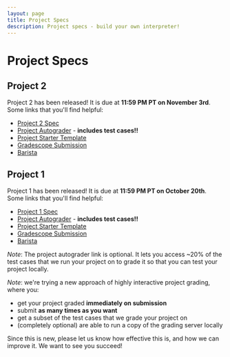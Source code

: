 ```yaml
---
layout: page
title: Project Specs
description: Project specs - build your own interpreter!
---
```


# Project Specs

## Project 2

Project 2 has been released! It is due at **11:59 PM PT on November 3rd**. Some links that you'll find helpful:

- [Project 2 Spec](https://docs.google.com/document/d/1M4e3mkNhUKC0d7dJZSetbR4M3ceq8y8BiGDJ4fMAK6I/edit?usp=sharing)
- [Project Autograder](https://github.com/UCLA-CS-131/fall-24-autograder) - **includes test cases!!**
- [Project Starter Template](https://github.com/UCLA-CS-131/fall-24-project-starter)
- [Gradescope Submission](https://www.gradescope.com/courses/869551/assignments/5088616/)
- [Barista](https://barista-f23.fly.dev/)

## Project 1

Project 1 has been released! It is due at **11:59 PM PT on October 20th**. Some links that you'll find helpful:

- [Project 1 Spec](https://docs.google.com/document/d/1npomXM55cXg9Af7BUXEj3_bFpj1sy2Jty2Nwi6Kp64E/edit?usp=sharing)
- [Project Autograder](https://github.com/UCLA-CS-131/fall-24-autograder) - **includes test cases!!**
- [Project Starter Template](https://github.com/UCLA-CS-131/fall-24-project-starter)
- [Gradescope Submission](https://www.gradescope.com/courses/869551/assignments/5088616/)
- [Barista](https://barista-f23.fly.dev/)

*Note*: The project autograder link is optional. It lets you access ~20% of the test cases
that we run your project on to grade it so that you can test your project locally.

*Note*: we're trying a new approach of highly interactive project grading, where you:

- get your project graded **immediately on submission**
- submit **as many times as you want**
- get a subset of the test cases that we grade your project on
- (completely optional) are able to run a copy of the grading server locally

Since this is new, please let us know how effective this is, and how we can improve it. We want to see you succeed!
